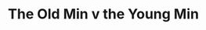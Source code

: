 ---
year: "2007"
serialNumber: "0" 
game: "The Old Min The Young Min"
title: "The Old Min  v the Young Min"
gameLocation: ""
gameDate: ""
result: ""
resultType: ""
type: "game"
---